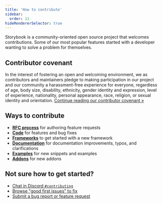 ```yaml
---
title: 'How to contribute'
sidebar:
  order: 11
hideRendererSelector: true
---
```


Storybook is a community-oriented open source project that welcomes contributions. Some of our most popular features started with a developer wanting to solve a problem for themselves.

## Contributor covenant

In the interest of fostering an open and welcoming environment, we as contributors and maintainers pledge to making participation in our project and our community a harassment-free experience for everyone, regardless of age, body size, disability, ethnicity, gender identity and expression, level of experience, nationality, personal appearance, race, religion, or sexual identity and orientation. [Continue reading our contributor covenant »](https://github.com/storybookjs/storybook/blob/next/CODE_OF_CONDUCT.md)

## Ways to contribute

- [**RFC process**](./RFC.md) for authoring feature requests
- [**Code**](./code.md) for features and bug fixes
- [**Frameworks**](./framework.md) to get started with a new framework
- [**Documentation**](./documentation-updates.md) for documentation improvements, typos, and clarifications
- [**Examples**](./new-snippets.md) for new snippets and examples
- [**Addons**](./../addons/index.md) for new addons

## Not sure how to get started?

- [Chat in Discord `#contributing`](https://discord.com/channels/486522875931656193/839297503446695956)
- [Browse "good first issues" to fix](https://github.com/storybookjs/storybook/issues?q=is%3Aissue+is%3Aopen+label%3A%22good+first+issue%22)
- [Submit a bug report or feature request](https://github.com/storybookjs/storybook/issues)
